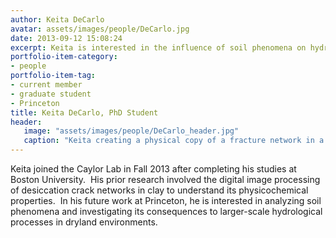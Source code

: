 ```yaml
---
author: Keita DeCarlo
avatar: assets/images/people/DeCarlo.jpg
date: 2013-09-12 15:08:24
excerpt: Keita is interested in the influence of soil phenomena on hydrological processes in drylands.
portfolio-item-category:
- people
portfolio-item-tag:
- current member
- graduate student
- Princeton
title: Keita DeCarlo, PhD Student
header:
   image: "assets/images/people/DeCarlo_header.jpg"
   caption: "Keita creating a physical copy of a fracture network in a dryland soil using liquid resin."
---
```


 

Keita joined the Caylor Lab in Fall 2013 after completing his studies at Boston University.  His prior research involved the digital image processing of desiccation crack networks in clay to understand its physicochemical properties.  In his future work at Princeton, he is interested in analyzing soil phenomena and investigating its consequences to larger-scale hydrological processes in dryland environments.
